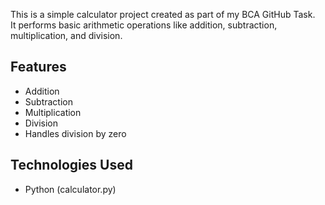This is a simple calculator project created as part of my BCA GitHub Task.  
It performs basic arithmetic operations like addition, subtraction, multiplication, and division.  

## Features
- Addition
- Subtraction
- Multiplication
- Division
- Handles division by zero

## Technologies Used
- Python (calculator.py)


